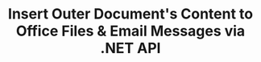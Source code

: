 ---
############################# Static ############################
layout: "auto-gen-gist"
draft: false
path: "assembly/net/document/ods"
otherformats: PDF HTML XPS TIFF MHTML TXT XAML EPUB SVG PS PCL XML OTT OXPS MD POT OTP DOC DOCX DOCM DOT DOTX DOTM RTF ODT OTT XLS XLT XLSX XLSM XLTX XLTM XLSB PPT PPTX PPTM PPS PPSX PPSM  POTX POTM ODP EML EMLX MSG 

############################# Head ############################
head_title: "Insert Outer Document's Content to Emails & ODS File via .NET API"
head_description: "GroupDocs.Assembly .NET API enables programmers to dynamically insert outer document's content to PDF DOC, DOCX, RTF, XLSX, CSV, PPTX, EML, MSG & other file formats."

############################# Header ############################
title: "Insert Outer Document's Content to Office Files & Email Messages via .NET API"
description: "GroupDocs.Assembly .NET API fully supports the dynamic  insertion of outer document's content to reports, emails & Office documents like PDF DOCX, XLSX, CSV, PPTX, MSG & more."

######################### Download Button #######################
button:
    enable: true

############################# About ############################
about:
    enable: true
    title: "How to Insert Outer Document's Content to Other Files, Reports & Emails via .NET?"
    content: |
       A document or document file refer to a digital and non-digital set of information that can be retrieved at some later stage by the user. A computer or digital document is a file created by a software application that can be stored inside a computer system. Usually a word processor or text editor is used to create an electronic document on a computer system. GroupDocs.Assembly for .NET is a very useful API that helps software developers to create powerful application software which can be used to create and manage their documents with ease. It allows software developers to dynamically insert the contents of an outer document’s to reports, emails & Office documents. It provided supports for some of very commonly used documents types such as PDF, HTML, Outlook email, Microsoft Office Word, Excel worksheets, PowerPoint presentations and many more. Moreover, some advanced features related to documents content insertion and edition are fully supported, such as inserting contents to a document page, Inserting to spreadsheet cells, editing or replacing contents, inserting contents to a presentation slide and many more. 

############################# content ############################
steps:
    enable: true
    block:
    - title_left: "Insert Outer Document Contents to Word File via .NET"
      content_left: |
       GroupDocs.Assembly .NET API enables software developers to easily insert contents of an outer document to various types of documents and email messagess. The below .NET code example shows how to insert the contents of external document to a Word processing document with just a couple of lines of code. 

      title_right: "How to Add Document's Content to ODS File"
      content_right: |
        * Set source open document template
        * Set destination open document report 
        * Create an instance of [DocumentAssembler](https://apireference.groupdocs.com/assembly/net/groupdocs.assembly/documentassembler) class 
        * Call [AssembleDocument](https://apireference.groupdocs.com/assembly/net/groupdocs.assembly.documentassembler/assembledocument/methods/3) method to generate  Report in open document format. It supports
          * Loads a template document from the specified source path
          * Populates the template document with data from the specified single or multiple sources
          * Stores the result document to the target path using the given LoadSaveOptions.
          * Information on data source objects.

      gisthash: "c4dc0be4f8ab8c2ba4ee6a78673ca1cd"
      gistfile: "dynamic_documents_insertion_to_word_processing.cs"

    - title_left: "Insert Outer Document’s Contents to Emails via .NET"
      content_left: |
       GroupDocs.Assembly .NET API allows the addition and management of various kinds of document types and contents inside the documents. It allows to dynamically insert the contents of an outer document’s to various documents types and email file formats. The following C# code shows how easily can users insert outer document’s content to their documents and Email messages inside their own .NET apps. 

      title_right: "Add Document’s Contents to An Email Message via C#"
      content_right: |
        * Set source open document template
        * Set destination open document report 
        * Create an instance of [DocumentAssembler](https://apireference.groupdocs.com/assembly/net/groupdocs.assembly/documentassembler) class 
        * Call [AssembleDocument](https://apireference.groupdocs.com/assembly/net/groupdocs.assembly.documentassembler/assembledocument/methods/3) method to generate  Report in open document format. It supports
          * Loads a template document from the specified source path
          * Populates the template document with data from the specified single or multiple sources
          * Stores the result document to the target path using the given LoadSaveOptions.
          * Information on data source objects. 

      gisthash: "8fe014550c5f05467da6910a7ee16f18"
      gistfile: "dynamic_documents_insertion_to_emails_dotnet.cs"

    - title_left: "System Requirements"
      content_left: |
        GroupDocs.Assembly .NET APIs are supported on all major platforms and operating systems. For complete system requirements guide, please visit [system requirements](https://docs.groupdocs.com/assembly/net/system-requirements/) Before executing the code below, please make sure that you have the following prerequisites installled on your system:
        * Operating Systems: Microsoft Windows, Linux, MacOS
        * Development Environment:  Visual Studio, Xamarin, MonoDevelop etc
        * Frameworks: .NET Framework, .NET Standard, .NET Core, Mono
        * Get the latest version of GroupDocs.Assembly .NET APIs from [NuGet](https://www.nuget.org/packages/GroupDocs.Assembly/)
        
      title_right: "Why Use GroupDocs.Assembly"
      content_right: |
        * Allow users to create custom documents from templates.
        * No additional software is required to create and automate documents
        * Ability to generates an output document based on the data source
        * Dynamically insert out document content in report
        * Dynamically attach email attachments & insert hyperlinks in reports 
        * Auto-removal of empty paragraphs
        * Full support for Multiple data formats
        * Dynamic email attachments support

demos:
    enable: true
        

about_formats:
    enable: true


more_formats:
    enable: true


back_to_top:
    enable: true
---